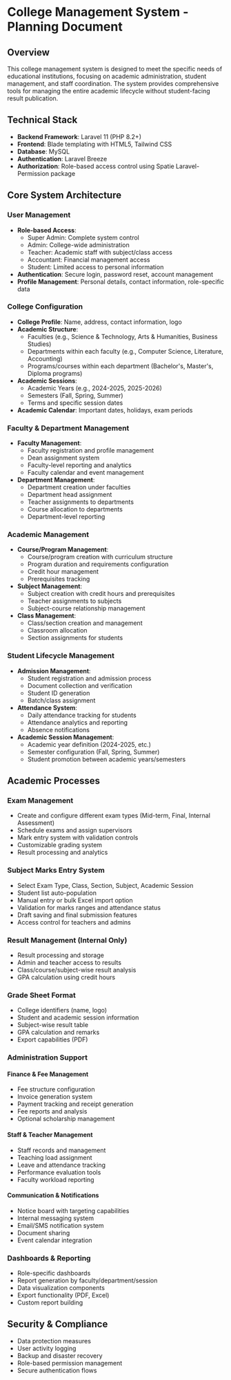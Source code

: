 # College Management System - Planning Document

## Overview
This college management system is designed to meet the specific needs of educational institutions, focusing on academic administration, student management, and staff coordination. The system provides comprehensive tools for managing the entire academic lifecycle without student-facing result publication.

## Technical Stack
- **Backend Framework**: Laravel 11 (PHP 8.2+)
- **Frontend**: Blade templating with HTML5, Tailwind CSS
- **Database**: MySQL
- **Authentication**: Laravel Breeze
- **Authorization**: Role-based access control using Spatie Laravel-Permission package

## Core System Architecture

### User Management
- **Role-based Access**: 
  - Super Admin: Complete system control
  - Admin: College-wide administration
  - Teacher: Academic staff with subject/class access
  - Accountant: Financial management access
  - Student: Limited access to personal information
- **Authentication**: Secure login, password reset, account management
- **Profile Management**: Personal details, contact information, role-specific data

### College Configuration
- **College Profile**: Name, address, contact information, logo
- **Academic Structure**: 
  - Faculties (e.g., Science & Technology, Arts & Humanities, Business Studies)
  - Departments within each faculty (e.g., Computer Science, Literature, Accounting)
  - Programs/courses within each department (Bachelor's, Master's, Diploma programs)
- **Academic Sessions**:
  - Academic Years (e.g., 2024-2025, 2025-2026)
  - Semesters (Fall, Spring, Summer)
  - Terms and specific session dates
- **Academic Calendar**: Important dates, holidays, exam periods

### Faculty & Department Management
- **Faculty Management**:
  - Faculty registration and profile management
  - Dean assignment system
  - Faculty-level reporting and analytics
  - Faculty calendar and event management
- **Department Management**:
  - Department creation under faculties
  - Department head assignment
  - Teacher assignments to departments
  - Course allocation to departments
  - Department-level reporting

### Academic Management
- **Course/Program Management**:
  - Course/program creation with curriculum structure
  - Program duration and requirements configuration
  - Credit hour management
  - Prerequisites tracking
- **Subject Management**:
  - Subject creation with credit hours and prerequisites
  - Teacher assignments to subjects
  - Subject-course relationship management
- **Class Management**:
  - Class/section creation and management
  - Classroom allocation
  - Section assignments for students

### Student Lifecycle Management
- **Admission Management**:
  - Student registration and admission process
  - Document collection and verification
  - Student ID generation
  - Batch/class assignment
- **Attendance System**:
  - Daily attendance tracking for students
  - Attendance analytics and reporting
  - Absence notifications
- **Academic Session Management**:
  - Academic year definition (2024-2025, etc.)
  - Semester configuration (Fall, Spring, Summer)
  - Student promotion between academic years/semesters

## Academic Processes

### Exam Management
- Create and configure different exam types (Mid-term, Final, Internal Assessment)
- Schedule exams and assign supervisors
- Mark entry system with validation controls
- Customizable grading system
- Result processing and analytics

### Subject Marks Entry System
- Select Exam Type, Class, Section, Subject, Academic Session
- Student list auto-population
- Manual entry or bulk Excel import option
- Validation for marks ranges and attendance status
- Draft saving and final submission features
- Access control for teachers and admins

### Result Management (Internal Only)
- Result processing and storage
- Admin and teacher access to results
- Class/course/subject-wise result analysis
- GPA calculation using credit hours

### Grade Sheet Format
- College identifiers (name, logo)
- Student and academic session information
- Subject-wise result table
- GPA calculation and remarks
- Export capabilities (PDF)

### Administration Support

#### Finance & Fee Management
- Fee structure configuration
- Invoice generation system
- Payment tracking and receipt generation
- Fee reports and analysis
- Optional scholarship management

#### Staff & Teacher Management
- Staff records and management
- Teaching load assignment
- Leave and attendance tracking
- Performance evaluation tools
- Faculty workload reporting

#### Communication & Notifications
- Notice board with targeting capabilities
- Internal messaging system
- Email/SMS notification system
- Document sharing
- Event calendar integration

### Dashboards & Reporting
- Role-specific dashboards
- Report generation by faculty/department/session
- Data visualization components
- Export functionality (PDF, Excel)
- Custom report building

## Security & Compliance
- Data protection measures
- User activity logging
- Backup and disaster recovery
- Role-based permission management
- Secure authentication flows
